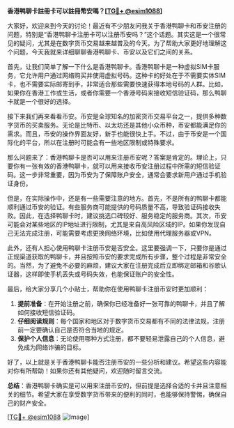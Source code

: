 **香港鸭聊卡註冊卡可以註冊幣安嗎？[[TG💪+ @esim1088](https://t.me/s/esim1088)]**

大家好，欢迎来到今天的讨论！最近有不少朋友问我关于香港鸭聊卡和币安注册的问题，特别是“香港鸭聊卡注册卡可以注册币安吗？”这个话题。其实这是一个很常见的疑问，尤其是在数字货币交易越来越普及的今天。为了帮助大家更好地理解这个问题，今天我就来详细聊聊香港鸭聊卡、币安以及它们之间的关系。

首先，让我们简单了解一下什么是香港鸭聊卡。香港鸭聊卡是一种虚拟SIM卡服务，它允许用户通过网络购买并使用虚拟号码。这种卡的好处在于不需要实体SIM卡，也不需要实际邮寄到手，非常适合那些需要快速获得本地号码的人群。比如，如果你在香港工作或生活，或者你需要一个香港号码来接收短信验证码，那么鸭聊卡就是一个很好的选择。

接下来我们再来看看币安。币安是全球知名的加密货币交易平台之一，提供多种数字货币的买卖服务。无论是比特币、以太坊还是其他小众币种，币安都能满足你的需求。而且，币安的操作界面友好，新手也能很快上手。不过，由于币安是一个国际化的平台，所以在注册时可能会有一些地区限制或特殊要求。

那么问题来了：香港鸭聊卡是否可以用来注册币安呢？答案是肯定的。理论上，只要你有一张有效的香港鸭聊卡，就可以用来接收币安注册过程中所需的短信验证码。这一步非常重要，因为币安为了保障账户安全，通常会要求新用户通过手机验证身份。

但是，在实际操作中，还是有一些需要注意的地方。首先，不是所有的鸭聊卡都能顺利通过币安的验证。有些服务商可能提供的号码质量不高，导致验证码接收失败。因此，在选择鸭聊卡时，建议挑选口碑较好、服务稳定的服务商。其次，币安可能会对某些地区的IP地址进行限制，尤其是来自高风险区域的IP。如果你发现自己无法完成注册，可能需要考虑更换网络环境，比如使用代理服务器或VPN。

此外，还有人担心使用鸭聊卡注册币安是否安全。这里要强调一下，只要你是通过正规渠道获取的鸭聊卡，并且按照币安的要求完成所有步骤，整个过程是非常安全的。当然，为了避免不必要的麻烦，建议大家在注册完成后立即绑定邮箱和谷歌认证器，这样即使手机丢失或号码失效，也能保证账户的安全性。

最后，给大家分享几个小贴士，帮助你在使用鸭聊卡注册币安时更加顺利：

1. **提前准备**：在开始注册之前，确保你已经准备好一张可靠的鸭聊卡，并且了解如何接收短信验证码。
2. **仔细阅读规则**：每个国家和地区对于数字货币交易都有不同的法律法规，注册前一定要确认自己是否符合当地的规定。
3. **保护个人信息**：无论使用哪种方式注册，都不要轻易泄露自己的个人信息，避免成为网络诈骗的目标。

好了，以上就是关于香港鸭聊卡能否注册币安的一些分析和建议。希望这些内容能对你有所帮助！如果你还有其他疑问，欢迎随时留言交流。

**总结**：香港鸭聊卡确实是可以用来注册币安的，但前提是选择合适的卡并且注意相关的细节。希望大家在享受数字货币带来的便利的同时，也能够保持警惕，确保自己的财产安全。

[[TG💪+ @esim1088](https://t.me/s/esim1088) ![Image](https://i.postimg.cc/4NQfJmqS/Snipaste-2025-05-13-00-14-12.png)]